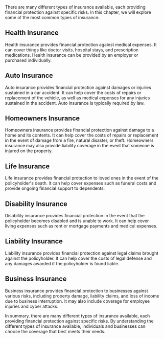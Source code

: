 
There are many different types of insurance available, each providing financial protection against specific risks. In this chapter, we will explore some of the most common types of insurance.

Health Insurance
----------------

Health insurance provides financial protection against medical expenses. It can cover things like doctor visits, hospital stays, and prescription medications. Health insurance can be provided by an employer or purchased individually.

Auto Insurance
--------------

Auto insurance provides financial protection against damages or injuries sustained in a car accident. It can help cover the costs of repairs or replacement of the vehicle, as well as medical expenses for any injuries sustained in the accident. Auto insurance is typically required by law.

Homeowners Insurance
--------------------

Homeowners insurance provides financial protection against damage to a home and its contents. It can help cover the costs of repairs or replacement in the event of damage from a fire, natural disaster, or theft. Homeowners insurance may also provide liability coverage in the event that someone is injured on the property.

Life Insurance
--------------

Life insurance provides financial protection to loved ones in the event of the policyholder's death. It can help cover expenses such as funeral costs and provide ongoing financial support to dependents.

Disability Insurance
--------------------

Disability insurance provides financial protection in the event that the policyholder becomes disabled and is unable to work. It can help cover living expenses such as rent or mortgage payments and medical expenses.

Liability Insurance
-------------------

Liability insurance provides financial protection against legal claims brought against the policyholder. It can help cover the costs of legal defense and any damages awarded if the policyholder is found liable.

Business Insurance
------------------

Business insurance provides financial protection to businesses against various risks, including property damage, liability claims, and loss of income due to business interruption. It may also include coverage for employee injuries and cyber attacks.

In summary, there are many different types of insurance available, each providing financial protection against specific risks. By understanding the different types of insurance available, individuals and businesses can choose the coverage that best meets their needs.
